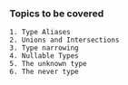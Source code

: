 ### Topics to be covered

    1. Type Aliases
    2. Unions and Intersections
    3. Type narrowing
    4. Nullable Types
    5. The unknown type
    6. The never type